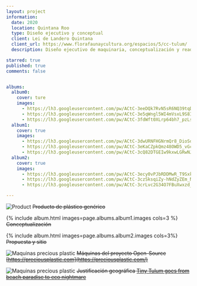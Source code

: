 ```yaml
---
layout: project
information:
  date: 2020
  location: Quintana Roo
  type: Diseño ejecutivo y conceptual
  client: Lei de Landero Quintana
  client_url: https://www.florafaunaycultura.org/espacios/5/cc-tulum/
  description: Diseño ejecutivo de maquinaria, conceptualización y readaptación en sitio del proyecto https://preciousplastic.com para el reciclado de plástico en las playas de la reserva natural de Tulúm y primer propuesta de producto

starred: true
published: true
comments: false


albums:
  album0:
    cover: ture
    images:
      - https://lh3.googleusercontent.com/pw/ACtC-3eeDQk7RvN5sR6NQ39tqDEKJiFGc9nvEu73mHTJvaily39S42xLF4Uvg9FggzP2bhKrmblm_ZQKqO9IcuJU6LjWnIY3pX2Pvy2J8JFEh_4q8LnIGgfXylJkGSlA9mBreT5jFYJHxrK0KrYB3iPMQ5bfqg=w1810-h1018-no?authuser=1
      - https://lh3.googleusercontent.com/pw/ACtC-3e5qWngl5WI4mVsxL9S8IKQWsZCvo96waDzKnuIaVXkO6fdXM78BLR2Hch02vw1cQsQfzN4k8D_Qz0wNWgSOG1BYEAPQrvgMIzua8AkJyDX2RRevNUnQQ3reLxcgXKOt9CWWVEELKfuoL2uOuettaJ0oA=w1819-h732-no?authuser=1
      - https://lh3.googleusercontent.com/pw/ACtC-3fdWft0XLrp64bh7_pzLsl-qPJDXp3UhMSZX97XrQDl-vikKY_1xT-RFlregxZAyITaDhxfQxU7TiXoYeIUVVl-nmSqQ2Agqx1ol9HYZEFZKysfxJhrzGNzywqhbLRBQX0EuojRPQ9U8dC4MUhcDLpDug=w940-h529-no?authuser=1
  album1:
    cover: true
    images:
      - https://lh3.googleusercontent.com/pw/ACtC-3dwURNFHGNrmQr8_DioSdC6YUmX32aZY51WZVqHHpJOcHLMBincQrR1vP_JBrI56e8Hjz9TgEj3zmp8QL5f1pDrM4IizeWEPcFh9CsLenuCRIUhJPFfgmGWyH9I1UISuqNzc9gE_tYJl9F6aCEH-p3zeA=w1587-h1018-no?authuser=1
      - https://lh3.googleusercontent.com/pw/ACtC-3eKaCZpkQmz48OWD5_vGc0Onk05jYDqG35JfzfHdNm7_U6SSyEmkUOY-RiAiTAJRKi8MMvPDjCIT79HEekO4vgamFCMaPzmKGuuYGYjBvMcebAzy-BX3QALqlDft1qoMJs8oYdLSZdAT_C_vlOHa-Fazw=w849-h1018-no?authuser=1
      - https://lh3.googleusercontent.com/pw/ACtC-3cQ82DTGEIw9kxwLGRwNJ6VcZ5p8dvXcHOC-lByPIz9x6KmNDGGeavL-hJCTDPfDj_PiYwSVeWMC9hB2LHze34c7XLePZgzDgaVkCwnzBvBWfEZctaxKflorDsAUk9AZFZS3Meuyu4X36V1VHa_-9f1_A=w1358-h1018-no?authuser=1
  album2:
    cover: true
    images:
      - https://lh3.googleusercontent.com/pw/ACtC-3ecy0vPJbRDDMwR_T9Sxk80sTeYogIgAjEDpnvRU4lSx1btQA3nlAn0zSWDPcUYexIPvBVkr9Nyx24Sq8bGHB2kF2ieDdqztH24a-skRMMeJBX_EWUAS5gxL5q1aS_GAST9ZhLziOZbsrORU2HYRbkdwg=w1859-h928-no?authuser=1
      - https://lh3.googleusercontent.com/pw/ACtC-3czSksqiZy-hNdZyZEm_N5JXUFMgdZgpglFOAGWY2YAnPZar_A5zFqtM8_vN6MNy5zTeluv0i5j9UG1dQ_4DHBGfMeHh2_uyFzmQUzxVOaUi1YiFkZO-IugDprb-5lXj3M7T4G8bbCsBDZim-ldqv5FiQ=w1233-h1018-no?authuser=1
      - https://lh3.googleusercontent.com/pw/ACtC-3crLvc2G34O7FBuXwxzd_v8FUbi9AnFOSEP54sSTrKis4ooq-nCemTtO8sc879wlIeuN8SZsWAcdtURwhoKaG-heDlRypowg78zc3VcAlxSiLk7f1eTEpueCzOKm0xj13xK1xB4UcWvAQzgbcc_ZAtizw=w1103-h525-no?authuser=1

---
```


![Product]({{page.albums.album0.images[0]}})
~~Producto de plástico genérico~~

{% include album.html images=page.albums.album1.images cols=3 %}
~~Conceptualización~~

{% include album.html images=page.albums.album2.images cols=3%}
~~Propuesta y sitio~~

![Maquinas precious plastic]({{page.albums.album0.images[1]}})
~~Máquinas del proyecto Open-Source [https://preciousplastic.com](https://preciousplastic.com/)~~

![Maquinas precious plastic]({{page.albums.album0.images[2]}})
~~Justificación geográfica  [Tiny Tulum goes from beach paradise to eco nightmare](https://www.dw.com/en/tiny-tulum-goes-from-beach-paradise-to-eco-nightmare/a-43231319)~~

<!-- TODO: Agregar propuesta de maquinaria para tejas extruidas, panel ranurado hueco térmico para fachadas (radiadores de fachada) y sistema de protección contra huracanes - Urge saber el tipo de plástico (pedos con el sol) -->
